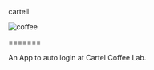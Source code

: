 cartell


![coffee](https://raw.github.com/jmatt/cartell/master/Coffee%20Cup%20Icon%20Black.icns)


=======

An App to auto login at Cartel Coffee Lab.